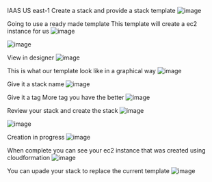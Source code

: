 IAAS
US east-1
Create a stack and provide a stack template
![image](https://github.com/VietTheBarbarian/AWS-Security-Stuff/assets/56415307/c117292c-2bd0-40da-bb09-028e944e9a41)

Going to use a ready made template
This template will create a ec2 instance for us 
![image](https://github.com/VietTheBarbarian/AWS-Security-Stuff/assets/56415307/d939ec2c-9bf3-4979-b236-5813765b0358)

![image](https://github.com/VietTheBarbarian/AWS-Security-Stuff/assets/56415307/d3b9437e-8ae8-4e17-a6fd-27ded9744864)

View in designer
![image](https://github.com/VietTheBarbarian/AWS-Security-Stuff/assets/56415307/0dddce87-6d38-4a3c-9697-acf8a1125bda)

This is what our template look like in a graphical way
![image](https://github.com/VietTheBarbarian/AWS-Security-Stuff/assets/56415307/a9152f59-14a0-4e2d-bb57-6759d2c7cf8b)

Give it a stack name 
![image](https://github.com/VietTheBarbarian/AWS-Security-Stuff/assets/56415307/99ac2679-2a58-44e7-940c-db9aa9027140)

Give it a tag
More tag you have the better 
![image](https://github.com/VietTheBarbarian/AWS-Security-Stuff/assets/56415307/2dc0080f-6cb9-4227-8474-74b7f2c86083)

Review your stack and create the stack 
![image](https://github.com/VietTheBarbarian/AWS-Security-Stuff/assets/56415307/35518101-0c20-4f50-b107-14fec9e6ae79)

![image](https://github.com/VietTheBarbarian/AWS-Security-Stuff/assets/56415307/0dcf4bd7-57b8-452b-b534-f7d1c38f2452)

Creation in progress
![image](https://github.com/VietTheBarbarian/AWS-Security-Stuff/assets/56415307/81990628-1c9d-4bde-add7-689886a9648d)

When complete you can see your ec2 instance that was created using cloudformation
![image](https://github.com/VietTheBarbarian/AWS-Security-Stuff/assets/56415307/06a96340-341a-46a6-a012-60c0106cb55e)

You can upade your stack to replace the current template 
![image](https://github.com/VietTheBarbarian/AWS-Security-Stuff/assets/56415307/fd76144a-1e88-47da-be71-ad6fefb42217)
